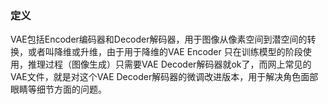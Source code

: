 ### 定义

VAE包括Encoder编码器和Decoder解码器，用于图像从像素空间到潜空间的转换，或者叫降维或升维，由于用于降维的VAE Encoder 只在训练模型的阶段使用，推理过程（图像生成）只需要VAE Decoder解码器就ok了，而网上常见的VAE文件，就是对这个VAE Decoder解码器的微调改进版本，用于解决角色面部眼睛等细节方面的问题。
